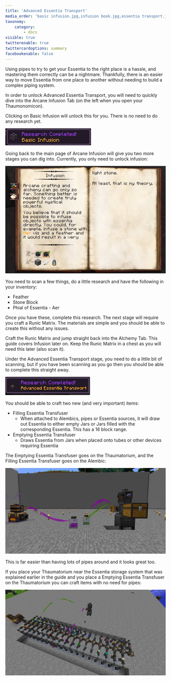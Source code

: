 ```yaml
---
title: 'Advanced Essentia Transport'
media_order: 'basic infusion.jpg,infusion book.jpg,essentia transport.jpg,Essentia Transfuser.jpg,pipe transfuser.jpg'
taxonomy:
    category:
        - docs
visible: true
twitterenable: true
twittercardoptions: summary
facebookenable: false
---
```


Using pipes to try to get your Essentia to the right place is a hassle, and mastering them correctly can be a nightmare. Thankfully, there is an easier way to move Essentia from one place to another without needing to build a complex piping system.

In order to unlock Advanced Essentia Transport, you will need to quickly dive into the Arcane Infusion Tab (on the left when you open your Thaumonomicon).

Clicking on Basic Infusion will unlock this for you. There is no need to do any research yet.

![](basic%20infusion.jpg)

Going back to the main page of Arcane Infusion will give you two more stages you can dig into. Currently, you only need to unlock infusion:

![](infusion%20book.jpg)

You need to scan a few things, do a little research and have the following in your inventory: 

* Feather
* Stone Block
* Phial of Essentia  - Aer

Once you have these, complete this research. The next stage will require you craft a Runic Matrix. The materials are simple and you should be able to create this without any issues.

Craft the Runic Matrix and jump straight back into the Alchemy Tab. This guide covers Infusion later on. Keep the Runic Matrix in a chest as you will need this later (also scan it).

Under the Advanced Essentia Transport stage, you need to do a little bit of scanning, but if you have been scanning as you go then you should be able to complete this straight away.

![](essentia%20transport.jpg)

You should be able to craft two new (and very important) items:

* Filling Essentia Transfuser
	* When attached to Alembics, pipes or Essentia sources, it will draw out Essentia to either empty Jars or Jars filled with the corresponding Essentia. This has a 16 block range.
* Emptying Essentia Transfuser
	* Draws Essentia from Jars when placed onto tubes or other devices requiring Essentia

The Emptying Essentia Transfuser goes on the Thaumatorium, and the Filling Essentia Transfuser goes on the Alembic:

![](Essentia%20Transfuser.jpg)

This is far easier than having lots of pipes around and it looks great too.

If you place your Thaumatorium near the Essentia storage system that was explained earlier in the guide and you place a Emptying Essentia Transfuser on the Thaumatorium you can craft items with no need for pipes:

![](pipe%20transfuser.jpg)